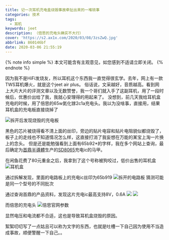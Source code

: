 ```yaml
---
title: 记一次耳机充电盒烧毁事故牵扯出来的一堆琐事
categories: 技术
tags:
  - 耳机
keywords: jeet
description: （倍思的充电头确实不大行）
cover: 'https://s2.ax1x.com/2020/03/08/3zsZwQ.jpg'
abbrlink: 860146bf
date: 2020-03-06 21:55:19
---
```

{% note info simple %}
本文可能含有主观意见，如您感到不适请立即关闭。
{% endnote %}

因为我不是HiFi发烧友，所以耳机这个东西我一直觉得很玄学。去年，网上有一款TWS耳机爆火，就是这个jeet air plus。
俗话说，文采越好，音质越高。看到网上大片大片的评测文章以及无数赞誉，我一个哥们就入手了这副耳机，用了一段时候后，优惠价出给了我，我就心安理得的用起来了。
没想到，前几天我给耳机盒充电的时候，用了倍思的65w氮化镓2c1a充电头。我以为没啥事，直接用，结果耳机盒的充电板直接烧掉了

![拆开后发现烧毁的充电板](https://gitee.com/muyulong/blogpic/raw/master/image/202108200030936.jpeg) 

黑色的芯片被烧得看不清上面的丝印，旁边的贴片电容和贴片电阻貌似都烧毁了，板子上的走线也不知道情况怎么样，这直接打消了我妄想在万能的某宝上淘一片换上的念头。
但是还是能勉强看到上面有65b92*的字样，我在多个网站上查询，最后确定为[首鼎半導體](http://www.shouding.net/)生产的[SD8065](http://www.shouding.net/product/html/?143.html)充电ic的马甲。

在闲鱼花费了80元重金之后，我拿到了这个号称被狗咬过，低价出售的耳机盒
![耳机盒](https://gitee.com/muyulong/blogpic/raw/master/image/202108200031858.jpg) 

通过拆解发现，里面的电路板上的充电ic丝印为65b919
![ 拆开的电路板 ](https://gitee.com/muyulong/blogpic/raw/master/image/202108200031605.jpg)
猜测可能是同一个型号的不同批次

通过查询首鼎的产品资料，发现这片充电ic最高支持8V，0.6A
![](https://gitee.com/muyulong/blogpic/raw/master/image/202108200032576.jpg)
![](https://s1.ax1x.com/2020/03/17/8a6BVK.png)

而倍思的充电头
![倍思官网参数](https://gitee.com/muyulong/blogpic/raw/master/image/202108200032170.jpg)

显然电压和电流都不合适，这也是导致耳机盒烧毁的原因。

絮絮叨叨写了一点姑且可以称为文字的东西，也就是吐槽一下自己因为使用不当造成事故，顺便警醒一下自己。。